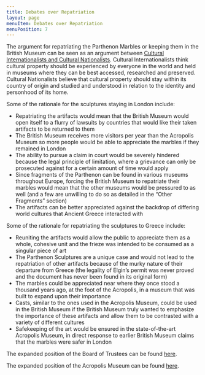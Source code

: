 ```yaml
---
title: Debates over Repatriation
layout: page
menuItem: Debates over Repatriation
menuPosition: 7
---
```


The argument for repatriating the Parthenon Marbles or keeping them in the British Museum can be seen as an argument between [Cultural Internationalists and Cultural Nationalists](https://www.standrewslawreview.com/post/the-british-museum-and-the-elgin-marbles-the-repatriation-debate). Cultural Internationalists think cultural property should be experienced by everyone in the world and held in museums where they can be best accessed, researched and preserved. Cultural Nationalists believe that cultural property should stay within its country of origin and studied and understood in relation to the identity and personhood of its home.


Some of the rationale for the sculptures staying in London include:
- Repatriating the artifacts would mean that the British Museum would open itself to a flurry of lawsuits by countries that would like their taken artifacts to be returned to them
- The British Museum receives more visitors per year than the Acropolis Museum so more people would be able to appreciate the marbles if they remained in London
- The ability to pursue a claim in court would be severely hindered because the legal principle of limitation, where a grievance can only be prosecuted against for a certain amount of time would apply
- Since fragments of the Parthenon can be found in various museums throughout Europe, forcing the British Museum to repatriate their marbles would mean that the other museums would be pressured to as well (and a few are unwilling to do so as detailed in the “Other Fragments” section)
- The artifacts can be better appreciated against the backdrop of differing world cultures that Ancient Greece interacted with 

Some of the rationale for repatriating the sculptures to Greece include:
- Reuniting the artifacts would allow the public to appreciate them as a whole, cohesive unit and the frieze was intended to be consumed as a singular piece of art 
- The Parthenon Sculptures are a unique case and would not lead to the repatriation of other artifacts because of the murky nature of their departure from Greece (the legality of Elgin’s permit was never proved and the document has never been found in its original form)
- The marbles could be appreciated near where they once stood a thousand years ago, at the foot of the Acropolis, in a museum that was built to expand upon their importance
- Casts, similar to the ones used in the Acropolis Museum, could be used in the British Museum if the British Museum truly wanted to emphasize the importance of these artifacts and allow them to be contrasted with a variety of different cultures
- Safekeeping of the art would be ensured in the state-of-the-art Acropolis Museum, in direct response to earlier British Museum claims that the marbles were safer in London


The expanded position of the Board of Trustees can be found [here](https://www.britishmuseum.org/about-us/british-museum-story/contested-objects-collection/parthenon-sculptures/parthenon).

The expanded position of the Acropolis Museum can be found [here](https://www.acropolisofathens.gr/aoa/the-acropolis-sculptures/the-parthenon-marbles-refuting-the-arguments/).

